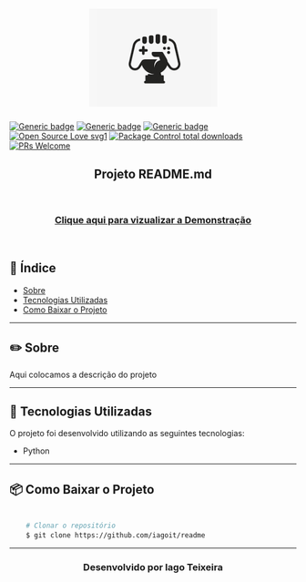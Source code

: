<h1 align="center">
    <img src="imagens/gamez.png">
</h1>

[![Generic badge](https://img.shields.io/badge/made%20by-iagoit-010101.svg)](https://shields.io/) 
[![Generic badge](https://img.shields.io/badge/made%20with-python-blue.svg)](https://shields.io/)
[![Generic badge](https://img.shields.io/badge/license-MIT-7159c1.svg)](https://shields.io/) 
[![Open Source Love svg1](https://badges.frapsoft.com/os/v1/open-source.svg?v=103)](https://github.com/ellerbrock/open-source-badges/)
[![Package Control total downloads](https://img.shields.io/packagecontrol/dt/SwitchDictionary.svg)](https://packagecontrol.io/packages/SwitchDictionary)
[![PRs Welcome](https://img.shields.io/badge/PRs-welcome-orange.svg?style=flat-square)](http://makeapullrequest.com)

<h2 align="center">
    Projeto README.md
</h2>

<br>

<h3 align="center">
    <a href="">Clique aqui para vizualizar a Demonstração</a>
</h3>

<br>

##  📑  Índice

- [Sobre](#-sobre)
- [Tecnologias Utilizadas](#-tecnologias-utilizadas)
- [Como Baixar o Projeto](#-como-baixar-o-projeto)

---

## ✏️ Sobre

Aqui colocamos a descrição do projeto

---

## 🚀 Tecnologias Utilizadas

O projeto foi desenvolvido utilizando as seguintes tecnologias: 

- Python

---

## 📦 Como Baixar o Projeto

```bash

    # Clonar o repositório
    $ git clone https://github.com/iagoit/readme

```

---

<h3 align="center">Desenvolvido por Iago Teixeira</h3>